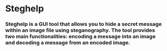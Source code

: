 # Steghelp
### Steghelp is a GUI tool that allows you to hide a secret message within an image file using steganography. The tool provides two main functionalities: encoding a message into an image and decoding a message from an encoded image.
